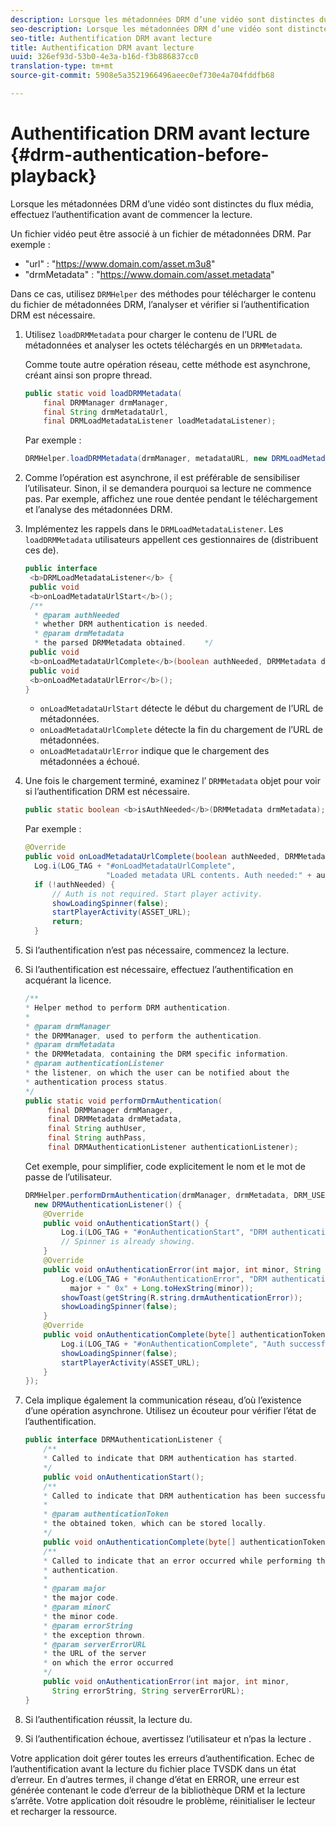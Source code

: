 ```yaml
---
description: Lorsque les métadonnées DRM d’une vidéo sont distinctes du flux média, effectuez l’authentification avant de commencer la lecture.
seo-description: Lorsque les métadonnées DRM d’une vidéo sont distinctes du flux média, effectuez l’authentification avant de commencer la lecture.
seo-title: Authentification DRM avant lecture
title: Authentification DRM avant lecture
uuid: 326ef93d-53b0-4e3a-b16d-f3b886837cc0
translation-type: tm+mt
source-git-commit: 5908e5a3521966496aeec0ef730e4a704fddfb68

---
```



# Authentification DRM avant lecture {#drm-authentication-before-playback}

Lorsque les métadonnées DRM d’une vidéo sont distinctes du flux média, effectuez l’authentification avant de commencer la lecture.

Un fichier vidéo peut être associé à un fichier de métadonnées DRM. Par exemple :

* &quot;url&quot; : &quot;<span></span>https://www.domain.com/asset.m3u8&quot;
* &quot;drmMetadata&quot; : &quot;<span></span>https://www.domain.com/asset.metadata&quot;

Dans ce cas, utilisez `DRMHelper` des méthodes pour télécharger le contenu du fichier de métadonnées DRM, l’analyser et vérifier si l’authentification DRM est nécessaire.

1. Utilisez `loadDRMMetadata` pour charger le contenu de l’URL de métadonnées et analyser les octets téléchargés en un `DRMMetadata`.

   Comme toute autre opération réseau, cette méthode est asynchrone, créant ainsi son propre thread.

   ```java
   public static void loadDRMMetadata( 
       final DRMManager drmManager, 
       final String drmMetadataUrl,  
       final DRMLoadMetadataListener loadMetadataListener); 
   ```

   Par exemple :

   ```java
   DRMHelper.loadDRMMetadata(drmManager, metadataURL, new DRMLoadMetadataListener());
   ```

1. Comme l’opération est asynchrone, il est préférable de sensibiliser l’utilisateur. Sinon, il se demandera pourquoi sa lecture ne commence pas. Par exemple, affichez une roue dentée pendant le téléchargement et l’analyse des métadonnées DRM.
1. Implémentez les rappels dans le `DRMLoadMetadataListener`. Les `loadDRMMetadata` utilisateurs appellent ces gestionnaires de  (distribuent ces  de).

   ```java
   public interface  
    <b>DRMLoadMetadataListener</b> { 
    public void  
    <b>onLoadMetadataUrlStart</b>(); 
    /** 
     * @param authNeeded 
     * whether DRM authentication is needed. 
     * @param drmMetadata 
     * the parsed DRMMetadata obtained.    */ 
    public void  
    <b>onLoadMetadataUrlComplete</b>(boolean authNeeded, DRMMetadata drmMetadata); 
    public void  
    <b>onLoadMetadataUrlError</b>(); 
   }
   ```

   * `onLoadMetadataUrlStart` détecte le début du chargement de l’URL de métadonnées.
   * `onLoadMetadataUrlComplete` détecte la fin du chargement de l’URL de métadonnées.
   * `onLoadMetadataUrlError` indique que le chargement des métadonnées a échoué.

1. Une fois le chargement terminé, examinez l’ `DRMMetadata` objet pour voir si l’authentification DRM est nécessaire.

   ```java
   public static boolean <b>isAuthNeeded</b>(DRMMetadata drmMetadata);
   ```

   Par exemple :

   ```java
   @Override 
   public void onLoadMetadataUrlComplete(boolean authNeeded, DRMMetadata drmMetadata) {  
     Log.i(LOG_TAG + "#onLoadMetadataUrlComplete",  
                     "Loaded metadata URL contents. Auth needed:" + authNeeded + "."); 
     if (!authNeeded) { 
         // Auth is not required. Start player activity.     
         showLoadingSpinner(false);     
         startPlayerActivity(ASSET_URL); 
         return; 
     }
   ```

1. Si l’authentification n’est pas nécessaire, commencez la lecture.
1. Si l’authentification est nécessaire, effectuez l’authentification en acquérant la licence.

   ```java
   /** 
   * Helper method to perform DRM authentication. 
   * 
   * @param drmManager 
   * the DRMManager, used to perform the authentication. 
   * @param drmMetadata 
   * the DRMMetadata, containing the DRM specific information. 
   * @param authenticationListener 
   * the listener, on which the user can be notified about the 
   * authentication process status. 
   */ 
   public static void performDrmAuthentication( 
        final DRMManager drmManager,  
        final DRMMetadata drmMetadata, 
        final String authUser,  
        final String authPass,  
        final DRMAuthenticationListener authenticationListener);
   ```

   Cet exemple, pour simplifier, code explicitement le nom et le mot de passe de l’utilisateur.

   ```java
   DRMHelper.performDrmAuthentication(drmManager, drmMetadata, DRM_USERNAME, DRM_PASSWORD,  
     new DRMAuthenticationListener() { 
       @Override 
       public void onAuthenticationStart() { 
           Log.i(LOG_TAG + "#onAuthenticationStart", "DRM authentication started."); 
           // Spinner is already showing. 
       } 
       @Override 
       public void onAuthenticationError(int major, int minor, String errorString, String serverErrorURL) {  
           Log.e(LOG_TAG + "#onAuthenticationError", "DRM authentication failed. " +  
             major + " 0x" + Long.toHexString(minor)); 
           showToast(getString(R.string.drmAuthenticationError));   
           showLoadingSpinner(false); 
       } 
       @Override 
       public void onAuthenticationComplete(byte[] authenticationToken) { 
           Log.i(LOG_TAG + "#onAuthenticationComplete", "Auth successful. Launching content."); 
           showLoadingSpinner(false); 
           startPlayerActivity(ASSET_URL); 
       } 
   }); 
   ```

1. Cela implique également la communication réseau, d’où l’existence d’une opération asynchrone. Utilisez un écouteur  pour vérifier l’état de l’authentification.

   ```java
   public interface DRMAuthenticationListener { 
       /** 
       * Called to indicate that DRM authentication has started. 
       */ 
       public void onAuthenticationStart(); 
       /** 
       * Called to indicate that DRM authentication has been successful. 
       * 
       * @param authenticationToken 
       * the obtained token, which can be stored locally. 
       */ 
       public void onAuthenticationComplete(byte[] authenticationToken); 
       /** 
       * Called to indicate that an error occurred while performing the DRM 
       * authentication. 
       * 
       * @param major 
       * the major code. 
       * @param minorC 
       * the minor code. 
       * @param errorString 
       * the exception thrown. 
       * @param serverErrorURL 
       * the URL of the server  
       * on which the error occurred 
       */ 
       public void onAuthenticationError(int major, int minor,  
         String errorString, String serverErrorURL); 
   } 
   ```

1. Si l’authentification réussit,  la lecture du.
1. Si l’authentification échoue, avertissez l’utilisateur et n’pas la lecture .

Votre application doit gérer toutes les erreurs d’authentification. Echec de l’authentification avant la lecture du fichier place TVSDK dans un état d’erreur. En d’autres termes, il change d’état en ERROR, une erreur est générée contenant le code d’erreur de la bibliothèque DRM et la lecture s’arrête. Votre application doit résoudre le problème, réinitialiser le lecteur et recharger la ressource.

